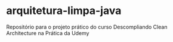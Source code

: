 # arquitetura-limpa-java
Repositório para o projeto prático do curso Descompliando Clean Architecture na Prática da Udemy
